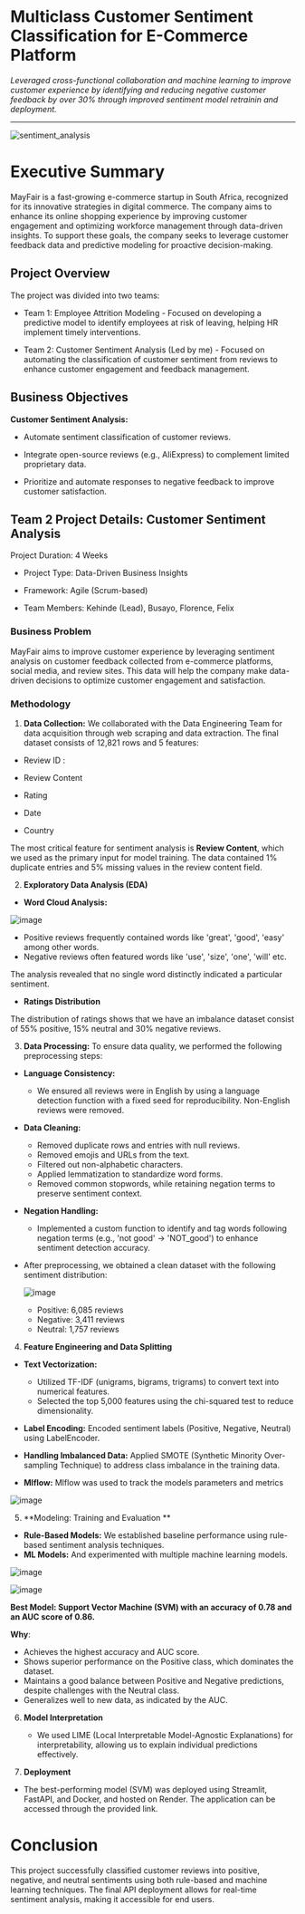 # Multiclass Customer Sentiment Classification for E-Commerce Platform 

*Leveraged cross-functional collaboration and machine learning to improve customer experience by identifying and reducing negative customer feedback by over 30% through improved sentiment model retrainin and deployment.*

-----
![sentiment_analysis](https://github.com/user-attachments/assets/2c865ba1-89d4-41a6-a9f8-a15e8ae8b1ca)

# Executive Summary

MayFair is a fast-growing e-commerce startup in South Africa, recognized for its innovative strategies in digital commerce. The company aims to enhance its online shopping experience by improving customer engagement and optimizing workforce management through data-driven insights. To support these goals, the company seeks to leverage customer feedback data and predictive modeling for proactive decision-making.

## Project Overview

The project was divided into two teams:

* Team 1: Employee Attrition Modeling - Focused on developing a predictive model to identify employees at risk of leaving, helping HR implement timely interventions.

* Team 2: Customer Sentiment Analysis (Led by me) - Focused on automating the classification of customer sentiment from reviews to enhance customer engagement and feedback management.

## Business Objectives

**Customer Sentiment Analysis:**

* Automate sentiment classification of customer reviews.

* Integrate open-source reviews (e.g., AliExpress) to complement limited proprietary data.

* Prioritize and automate responses to negative feedback to improve customer satisfaction.

## Team 2 Project Details: Customer Sentiment Analysis

Project Duration: 4 Weeks

* Project Type: Data-Driven Business Insights

* Framework: Agile (Scrum-based)

* Team Members: Kehinde (Lead), Busayo, Florence, Felix

### Business Problem

MayFair aims to improve customer experience by leveraging sentiment analysis on customer feedback collected from e-commerce platforms, social media, and review sites. This data will help the company make data-driven decisions to optimize customer engagement and satisfaction.

### Methodology

1. **Data Collection:** We collaborated with the Data Engineering Team for data acquisition through web scraping and data extraction. The final dataset consists of 12,821 rows and 5 features:

  * Review ID : 

  * Review Content

  * Rating

  * Date

  * Country

The most critical feature for sentiment analysis is **Review Content**, which we used as the primary input for model training. The data contained 1% duplicate entries and 5% missing values in the review content field.

2. **Exploratory Data Analysis (EDA)**

 * **Word Cloud Analysis:**

![image](https://github.com/user-attachments/assets/110b5ef8-a6f1-495a-94f9-d606eccac6d2)


   * Positive reviews frequently contained words like 'great', 'good', 'easy' among other words.
   * Negative reviews often featured words like 'use', 'size', 'one', 'will' etc.

 The analysis revealed that no single word distinctly indicated a particular sentiment.

 * **Ratings Distribution**
   
The distribution of ratings shows that we have an imbalance dataset consist of 55% positive, 15% neutral and 30% negative reviews.

3. **Data Processing:** To ensure data quality, we performed the following preprocessing steps:

  * **Language Consistency:**
    
    * We ensured all reviews were in English by using a language detection function with a fixed seed for reproducibility. Non-English reviews were removed.

  * **Data Cleaning:**
    * Removed duplicate rows and entries with null reviews.
    * Removed emojis and URLs from the text.
    * Filtered out non-alphabetic characters.
    * Applied lemmatization to standardize word forms.
    * Removed common stopwords, while retaining negation terms to preserve sentiment context.

* **Negation Handling:**

   * Implemented a custom function to identify and tag words following negation terms (e.g., 'not good' → 'NOT_good') to enhance sentiment detection accuracy.

* After preprocessing, we obtained a clean dataset with the following sentiment distribution:

   ![image](https://github.com/user-attachments/assets/594a820c-63fb-4ac4-8980-96d8e13109bc)


   * Positive: 6,085 reviews
   * Negative: 3,411 reviews
   * Neutral: 1,757 reviews

4. **Feature Engineering and Data Splitting**

  * **Text Vectorization:**

    * Utilized TF-IDF (unigrams, bigrams, trigrams) to convert text into numerical features.
    * Selected the top 5,000 features using the chi-squared test to reduce dimensionality.

 * **Label Encoding:** Encoded sentiment labels (Positive, Negative, Neutral) using LabelEncoder.

 * **Handling Imbalanced Data:** Applied SMOTE (Synthetic Minority Over-sampling Technique) to address class imbalance in the training data.

* **Mlflow:** Mlflow was used to track the models parameters and metrics

  
![image](https://github.com/user-attachments/assets/2edad0af-a010-484d-bdfe-aada3224c629)


5. **Modeling: Training and Evaluation **

 * **Rule-Based Models:** We established baseline performance using rule-based sentiment analysis techniques.
 * **ML Models:** And experimented with multiple machine learning models.

![image](https://github.com/user-attachments/assets/a054a4ac-1fc4-47ac-8144-21536984be76)


![image](https://github.com/user-attachments/assets/126cac18-783f-4814-a991-7de2b51d2f6b)


**Best Model: Support Vector Machine (SVM) with an accuracy of 0.78 and an AUC score of 0.86.**

**Why**:
  * Achieves the highest accuracy and AUC score.
  * Shows superior performance on the Positive class, which dominates the dataset.
  * Maintains a good balance between Positive and Negative predictions, despite challenges with the Neutral class.
  * Generalizes well to new data, as indicated by the AUC.

6. **Model Interpretation**

   * We used LIME (Local Interpretable Model-Agnostic Explanations) for interpretability, allowing us to explain individual predictions effectively.

7. **Deployment**

  * The best-performing model (SVM) was deployed using Streamlit, FastAPI, and Docker, and hosted on Render. The application can be accessed through the provided link.


# Conclusion

This project successfully classified customer reviews into positive, negative, and neutral sentiments using both rule-based and machine learning techniques. The final API deployment allows for real-time sentiment analysis, making it accessible for end users.





